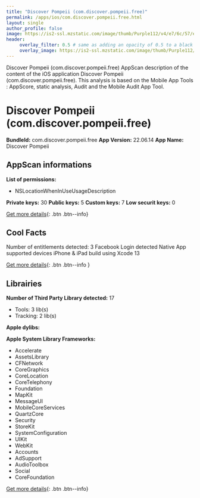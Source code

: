 ```yaml
---
title: "Discover Pompeii (com.discover.pompeii.free)"
permalink: /apps/ios/com.discover.pompeii.free.html
layout: single
author_profile: false
image: https://is2-ssl.mzstatic.com/image/thumb/Purple112/v4/e7/6c/57/e76c57d4-63de-8bf5-2349-d6965768bbb5/AppIcon-1x_U007emarketing-0-7-0-85-220.png/512x512bb.jpg
header: 
     overlay_filter: 0.5 # same as adding an opacity of 0.5 to a black background
     overlay_image: https://is2-ssl.mzstatic.com/image/thumb/Purple112/v4/e7/6c/57/e76c57d4-63de-8bf5-2349-d6965768bbb5/AppIcon-1x_U007emarketing-0-7-0-85-220.png/512x512bb.jpg
---
```

Discover Pompeii (com.discover.pompeii.free) AppScan description of the content of the iOS application Discover Pompeii (com.discover.pompeii.free). This analysis is based on the Mobile App Tools : AppScore, static analysis, Audit and the Mobile Audit App Tool.

# Discover Pompeii (com.discover.pompeii.free)

**BundleId:** com.discover.pompeii.free
**App Version:** 22.06.14
**App Name:** Discover Pompeii


## AppScan informations 

**List of permissions:** 
- NSLocationWhenInUseUsageDescription
  
  
**Private keys:** 30
**Public keys:** 5
**Custom keys:** 7
**Low securit keys:** 0
  
[Get more details](/pricing.html){: .btn .btn--info}

## Cool Facts

Number of entitlements detected: 3
Facebook Login detected
Native App
supported devices iPhone & iPad
build using Xcode 13
  
[Get more details](/pricing.html){: .btn .btn--info }

## Librairies 
**Number of Third Party Library detected:** 17
- Tools: 3 lib(s)
- Tracking: 2 lib(s)


**Apple dylibs:**


**Apple System Library Frameworks:**
- Accelerate
- AssetsLibrary
- CFNetwork
- CoreGraphics
- CoreLocation
- CoreTelephony
- Foundation
- MapKit
- MessageUI
- MobileCoreServices
- QuartzCore
- Security
- StoreKit
- SystemConfiguration
- UIKit
- WebKit
- Accounts
- AdSupport
- AudioToolbox
- Social
- CoreFoundation


  
[Get more details](/pricing.html){: .btn .btn--info}

